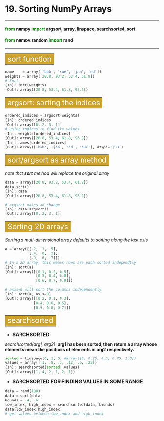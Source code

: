 # 19. Sorting NumPy Arrays
---------------------------
#### <font color='green'>from</font> numpy <font color='green'>import</font> argsort, array, linspace, searchsorted, sort
#### <font color="green">from</font> numpy.random <font color="green">import</font> rand
----------------------------

**<table><tr><td bgcolor=#cca32d><font color="white" size=5>sort function</font></td></tr></table>**

```python
name    = array(['bob', 'sue', 'jan', 'ed'])
weights = array([20.8, 93.2, 53.4, 61.8])
# Sort
[In]: sort(weights)
[Out]: array([20.8, 53.4, 61.8, 93.2])
```

**<table><tr><td bgcolor=#cca32d><font color="white" size=5>argsort: sorting the indices</font></td></tr></table>**

```python
ordered_indices = argsort(weights)
[In]: ordered_indices
[Out]: array([0, 2, 3, 1])
# using indices to find the values
[In]: weights[ordered_indices]
[Out]: array([20.8, 53.4, 61.8, 93.2])
[In]: names[ordered_indices]
[Out]: array(['bob', 'jan', 'ed', 'sue'], dtype='|S3')
```

**<table><tr><td bgcolor=#cca32d><font color="white" size=5>sort/argsort as array method</font></td></tr></table>**

*note that **sort** method will replace the original array*

```python
data = array([20.8, 93.2, 53.4, 61.8])
data.sort()
[In]: data
[Out]: array([20.8, 53.4, 61.8, 93.2])

# argsort makes no change
[In]: data.argsort()
[Out]: array([0, 2, 3, 1])
```

**<table><tr><td bgcolor=#cca32d><font color="white" size=5>Sorting 2D arrays</font></td></tr></table>**

*Sorting a muti-dimensional array defaults to sorting along the last axis*

```python
a = array([[.2, .1, .5],
           [.4, .8, .3],
           [.9, .6, .7]])
# In a 2D array, this means rows are each sorted independtly
[In]: sort(a)
[Out]: array([[0.1, 0.2, 0.5],
              [0.3, 0.4, 0.8],
              [0.6, 0.7, 0.9]])

# axis=0 will sort the columns independently
[In]: sort(a, axis=0)
[Out]: array([[0.2, 0.1, 0.3],
             [0.4, 0.6, 0.5],
             [0.9, 0.8, 0.7]])
```

**<table><tr><td bgcolor=#cca32d><font color="white" size=5>searchsorted</font></td></tr></table>**

- **<font size=3>SARCHSORTED</font>**

*searchsorted(arg1, arg2)*: **arg1 has been sorted, then return a array whose elements mean the positions of elements in arg2 respectively.**

```python
sorted = linspace(0, 1, 5) #array([0, 0.25, 0.5, 0.75, 1.0])
values = array([.1, .8, .3, .12, .5, .25])
[In]: searchsorted(sorted, values)
[Out]: array([1, 4, 2, 1, 2, 1])
```

- **<font size=3>SARCHSORTED FOR FINDING VALUES IN SOME RANGE</font>**

```python
data = rand(100)
data = sort(data)
bounds = .4, .6
low_index, high_index = searchsorted(data, bounds)
data[low_index:high_index]
# get values between low_index and high_index
```
